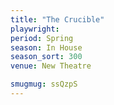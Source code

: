 ```yaml
---
title: "The Crucible"
playwright:
period: Spring
season: In House
season_sort: 300
venue: New Theatre

smugmug: ssQzpS
---
```

